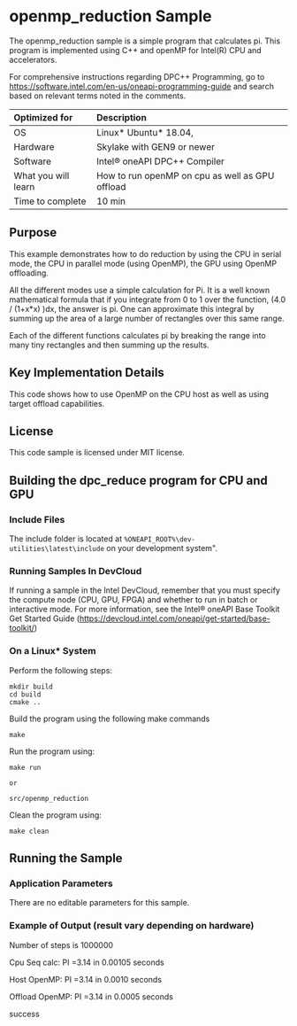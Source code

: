 # openmp_reduction Sample

The openmp_reduction sample is a simple program that calculates pi.  This program is implemented using C++ and openMP for Intel(R) CPU and accelerators.

For comprehensive instructions regarding DPC++ Programming, go to https://software.intel.com/en-us/oneapi-programming-guide and search based on relevant terms noted in the comments.


| Optimized for                     | Description
|:---                               |:--- 
| OS	                  | Linux* Ubuntu* 18.04, 
| Hardware	            | Skylake with GEN9 or newer
| Software	            | Intel® oneAPI DPC++ Compiler
| What you will learn   | How to run openMP on cpu as well as GPU offload 
| Time to complete      | 10 min

## Purpose 
This example demonstrates how to do reduction by using the CPU in serial mode, 
the CPU in parallel mode (using OpenMP), the GPU using OpenMP offloading. 

All the different modes use a simple calculation for Pi.   It is a well known 
mathematical formula that if you integrate from 0 to 1 over the function, 
(4.0 / (1+x*x) )dx, the answer is pi.   One can approximate this integral 
by summing up the area of a large number of rectangles over this same range.  

Each of the different functions calculates pi by breaking the range into many 
tiny rectangles and then summing up the results. 

## Key Implementation Details
This code shows how to use OpenMP on the CPU host as well as using target offload capabilities. 

## License
This code sample is licensed under MIT license.

## Building the dpc_reduce program for CPU and GPU

### Include Files  
The include folder is located at `%ONEAPI_ROOT%\dev-utilities\latest\include` on your development system".  

### Running Samples In DevCloud
If running a sample in the Intel DevCloud, remember that you must specify the compute node (CPU, GPU, FPGA) and whether to run in batch or interactive mode. For more information, see the Intel® oneAPI Base Toolkit Get Started Guide (https://devcloud.intel.com/oneapi/get-started/base-toolkit/)

### On a Linux* System
Perform the following steps:
```
mkdir build 
cd build 
cmake ..
```
Build the program using the following make commands 
```
make
```
Run the program using:
```
make run
``` 
    or 
```
src/openmp_reduction
``` 
Clean the program using:
```
make clean
```

## Running the Sample

### Application Parameters
There are no editable parameters for this sample.

### Example of Output (result vary depending on hardware)

Number of steps is 1000000

Cpu Seq calc:           PI =3.14 in 0.00105 seconds

Host OpenMP:            PI =3.14 in 0.0010 seconds

Offload OpenMP:         PI =3.14 in 0.0005 seconds

success
